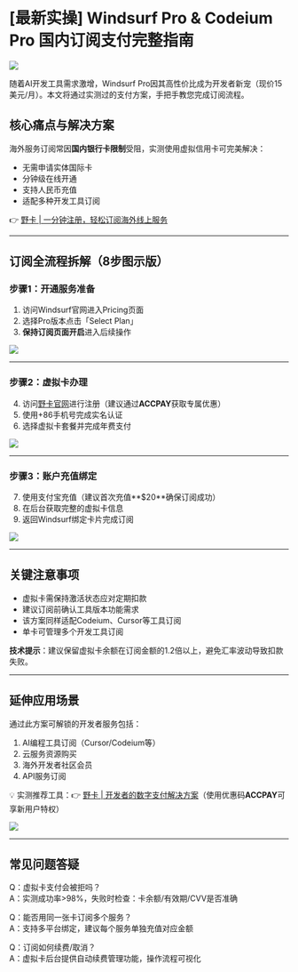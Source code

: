 # [最新实操] Windsurf Pro & Codeium Pro 国内订阅支付完整指南

![](https://bbtdd.com/wp-content/uploads/img/97997048032870.webp)

随着AI开发工具需求激增，Windsurf Pro因其高性价比成为开发者新宠（现价15美元/月）。本文将通过实测过的支付方案，手把手教您完成订阅流程。

## 核心痛点与解决方案
海外服务订阅常因**国内银行卡限制**受阻，实测使用虚拟信用卡可完美解决：
- 无需申请实体国际卡
- 分钟级在线开通
- 支持人民币充值
- 适配多种开发工具订阅

👉 [野卡 | 一分钟注册，轻松订阅海外线上服务](https://bbtdd.com/yeka)

---

## 订阅全流程拆解（8步图示版）

### 步骤1：开通服务准备
1. 访问Windsurf官网进入Pricing页面
2. 选择Pro版本点击「Select Plan」
3. **保持订阅页面开启**进入后续操作

![](https://bbtdd.com/wp-content/uploads/img/333775510505.webp)

---

### 步骤2：虚拟卡办理
4. 访问[野卡官网](https://bbtdd.com/yeka)进行注册（建议通过**ACCPAY**获取专属优惠）
5. 使用+86手机号完成实名认证
6. 选择虚拟卡套餐并完成年费支付

![](https://bbtdd.com/wp-content/uploads/img/9570277557741269.webp)

---

### 步骤3：账户充值绑定
7. 使用支付宝充值（建议首次充值**$20**确保订阅成功）
8. 在后台获取完整的虚拟卡信息
9. 返回Windsurf绑定卡片完成订阅

![](https://bbtdd.com/wp-content/uploads/img/35097399978492.webp)

---

## 关键注意事项
- 虚拟卡需保持激活状态应对定期扣款
- 建议订阅前确认工具版本功能需求
- 该方案同样适配Codeium、Cursor等工具订阅
- 单卡可管理多个开发工具订阅

**技术提示**：建议保留虚拟卡余额在订阅金额的1.2倍以上，避免汇率波动导致扣款失败。

---

## 延伸应用场景
通过此方案可解锁的开发者服务包括：
1. AI编程工具订阅（Cursor/Codeium等）
2. 云服务资源购买 
3. 海外开发者社区会员
4. API服务订阅

💡 实测推荐工具：👉 [野卡 | 开发者的数字支付解决方案](https://bbtdd.com/yeka)（使用优惠码**ACCPAY**可享新用户特权）

![](https://bbtdd.com/wp-content/uploads/img/076837613815.webp)

---

## 常见问题答疑
Q：虚拟卡支付会被拒吗？<br>
A：实测成功率>98%，失败时检查：卡余额/有效期/CVV是否准确

Q：能否用同一张卡订阅多个服务？<br>
A：支持多平台绑定，建议每个服务单独充值对应金额

Q：订阅如何续费/取消？<br>
A：虚拟卡后台提供自动续费管理功能，操作流程可视化